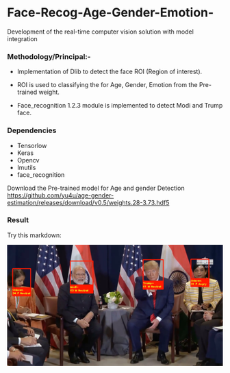 # Face-Recog-Age-Gender-Emotion-

Development of the real-time computer vision solution with model integration

### Methodology/Principal:-

* Implementation of Dlib to detect the face ROI (Region of interest).

* ROI is used to classifying the for Age, Gender, Emotion from the Pre-trained weight.

* Face_recognition 1.2.3 module is implemented to detect Modi and Trump face. 

### Dependencies 
* Tensorlow
* Keras
* Opencv
* Imutils
* face_recognition

Download the Pre-trained model for Age and gender Detection
https://github.com/yu4u/age-gender-estimation/releases/download/v0.5/weights.28-3.73.hdf5

### Result


Try this markdown:

![alt text](result.png)
